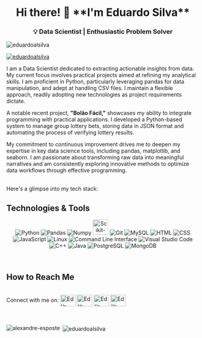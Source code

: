 <h1 align='center'> Hi there! 👋 **I'm Eduardo Silva**</h1>

<h3 align='center'>💡 Data Scientist | Enthusiastic Problem Solver </h3>

<p align="left"> <img src="https://komarev.com/ghpvc/?username=eduardoalsilva&label=Profile%20views&color=0e75b6&style=flat" alt="eduardoalsilva" /> </p>

<p align="left"> <a href="https://github.com/ryo-ma/github-profile-trophy"><img src="https://github-profile-trophy.vercel.app/?username=eduardoalsilva" alt="eduardoalsilva" /></a> </p>

<p align='left'> I am a Data Scientist dedicated to extracting actionable insights from data. My current focus involves practical projects aimed at refining my analytical skills. I am proficient in Python, particularly leveraging pandas for data manipulation, and adept at handling CSV files. I maintain a flexible approach, readily adopting new technologies as project requirements dictate.

A notable recent project, **"Bolão Fácil,"** showcases my ability to integrate programming with practical applications. I developed a Python-based system to manage group lottery bets, storing data in JSON format and automating the process of verifying lottery results.

My commitment to continuous improvement drives me to deepen my expertise in key data science tools, including pandas, matplotlib, and seaborn. I am passionate about transforming raw data into meaningful narratives and am consistently exploring innovative methods to optimize data workflows through effective programming.


<br>
Here's a glimpse into my tech stack:

## Technologies & Tools
<p align="center">
  <img src="https://img.icons8.com/color/48/000000/python.png" alt="Python" title="Python"/>
  <img src="https://img.icons8.com/color/48/000000/pandas.png" alt="Pandas" title="Pandas"/>
  <img src="https://img.icons8.com/color/48/000000/numpy.png" alt="Numpy" title="Numpy"/>
  <img src="https://upload.wikimedia.org/wikipedia/commons/0/05/Scikit_learn_logo_small.svg" alt="Scikit-Learn" title="Scikit-Learn" width="40" height="40"/>
  <img src="https://img.icons8.com/color/48/000000/git.png" alt="Git" title="Git"/>
  <img src="https://img.icons8.com/color/48/000000/mysql.png" alt="MySQL" title="MySQL"/>
  <img src="https://img.icons8.com/color/48/000000/html-5.png" alt="HTML" title="HTML"/>
  <img src="https://img.icons8.com/color/48/000000/css3.png" alt="CSS" title="CSS"/>
  <img src="https://img.icons8.com/color/48/000000/javascript.png" alt="JavaScript" title="JavaScript"/>
  <img src="https://img.icons8.com/color/48/000000/linux.png" alt="Linux" title="Linux"/>
  <img src="https://img.icons8.com/color/48/000000/console.png" alt="Command Line Interface" title="Command Line Interface"/>
  <img src="https://img.icons8.com/color/48/000000/visual-studio-code-2019.png" alt="Visual Studio Code" title="Visual Studio Code"/>
  <img src="https://img.icons8.com/color/48/000000/c-plus-plus-logo.png" alt="C++" title="C++"/>
  <img src="https://img.icons8.com/color/48/000000/java-coffee-cup-logo.png" alt="Java" title="Java"/>
  <img src="https://img.icons8.com/color/48/000000/postgreesql.png" alt="PostgreSQL" title="PostgreSQL"/>
  <img src="https://img.icons8.com/color/48/000000/mongodb.png" alt="MongoDB" title="MongoDB"/>
</p>
<br>

## How to Reach Me
<br>
Connect with me on:
<a href="https://profiles.datawars.io/eduardoalsilva45"> <img align="center" alt="Edu-DataWars" height="30" width="40" src="https://profiles.datawars.io/images/logo-sm.svg" title="DataWars"></a>
<a href="https://www.hackerrank.com/eduardoalsilva45?hr_r=1"> <img align="center" alt="Edu-HackerRank" height="30" width="40" src="https://hrcdn.net/fcore/assets/work/header/hackerrank_logo-21e2867566.svg" title="HackerRank"></a>
<a href="https://www.kaggle.com/eduardosilvaap"> <img align="center" alt="Edu-Kaggle" height="30" width="40" src="https://cdn.jsdelivr.net/gh/devicons/devicon/icons/kaggle/kaggle-original-wordmark.svg" title="Kaggle"></a>
<a href="https://www.linkedin.com/in/eduardo-almeida-da-silva-dev/"> <img align="center" alt="Edu-LinkedIn" height="30" width="40" src="https://cdn.jsdelivr.net/gh/devicons/devicon/icons/linkedin/linkedin-original.svg" title="LinkedIn"></a>
<br><br>

<br>
<p><img align="left" src="https://github-readme-stats.vercel.app/api/top-langs?username=eduardoalsilva&show_icons=true&locale=en&layout=compact" alt="alexandre-esposte" /></p>

<p>&nbsp;<img align="center" src="https://github-readme-stats.vercel.app/api?username=eduardoalsilva&show_icons=true&locale=en" alt="eduardoalsilva" /></p>
